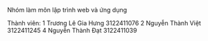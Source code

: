 Nhóm làm môn lập trình web và ứng dụng

Thành viên:
1 Trương Lê Gia Hưng 3122411076
2 Nguyễn Thành Việt  3122411245
4 Nguyễn Thành Đạt   3122411039
